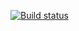 [![Build status](https://ci.appveyor.com/api/projects/status/qcwp7a28mqmnswde?svg=true)](https://ci.appveyor.com/project/KlychevskayaKate/postman)
